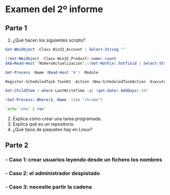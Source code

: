 # Examen del 2º informe

## Parte 1
1. ¿Qué hacen los siguientes scripts?
```PowerShell
Get-WmiObject -Class Win32_Account | Select-String ""
```
```PowerShell
((Get-WmiObject -Class Win32_Product).name).count
$kb=Read-Host ‘NúmeroActualización’;((Get-HotFix).hotfixid | Select-String $kb)
```
```PowerShell
Get-Process -Name (Read-Host 'N') -Module
```
```PowerShell
Register-ScheduledTask Task01 -Action (New-ScheduledTaskAction -Execute "notepad") -Principal (New-ScheduledTaskPrincipal -GroupId "BUILTIN\administradores" -RunLevel Highest) -Settings (New-ScheduledTaskSettingsSet -RestartCount 5 -RestartInterval 60)
```
```PowerShell
Get-ChildItem | where LastWriteTime -gt (get-date).AddDays(-10)
```
```PowerShell
(Get-Process).Where{$_.Name -like "chrome"}
```
```Bash
`echo "ohw" | rev`
```

2. Explica cómo crear una tarea programada.
3. Explica qué es un repositorio.
4. ¿Qué tipos de paquetes hay en Linux?

## Parte 2
### - Caso 1: crear usuarios leyendo desde un fichero los nombres
### - Caso 2: el administrador despistado
### - Caso 3: necesito partir la cadena
